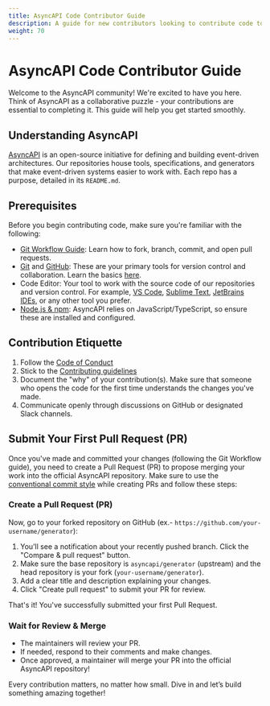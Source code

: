 ```yaml
---
title: AsyncAPI Code Contributor Guide
description: A guide for new contributors looking to contribute code to the AsyncAPI project.
weight: 70
---
```

# AsyncAPI Code Contributor Guide  

Welcome to the AsyncAPI community! We're excited to have you here. Think of AsyncAPI as a collaborative puzzle - your contributions are essential to completing it. This guide will help you get started smoothly.  

## Understanding AsyncAPI  
[AsyncAPI](https://www.asyncapi.com/en) is an open-source initiative for defining and building event-driven architectures. Our repositories house tools, specifications, and generators that make event-driven systems easier to work with. Each repo has a purpose, detailed in its `README.md`.  

## Prerequisites
 Before you begin contributing code, make sure you're familiar with the following:

- [Git Workflow Guide](https://github.com/asyncapi/community/blob/master/git-workflow.md): Learn how to fork, branch, commit, and open pull requests.
- [Git](https://git-scm.com) and [GitHub](https://github.com): These are your primary tools for version control and collaboration. Learn the basics [here](https://docs.github.com/en/get-started).  
- Code Editor: Your tool to work with the source code of our repositories and version control. For example, [VS Code](https://code.visualstudio.com), [Sublime Text](https://www.sublimetext.com), [JetBrains IDEs](https://www.jetbrains.com/ides/), or any other tool you prefer.
- [Node.js & npm](https://docs.npmjs.com/downloading-and-installing-node-js-and-npm): AsyncAPI relies on JavaScript/TypeScript, so ensure these are installed and configured.  

## Contribution Etiquette  
1. Follow the [Code of Conduct](https://github.com/asyncapi/community/blob/master/CODE_OF_CONDUCT.md)
2. Stick to the [Contributing guidelines](https://github.com/asyncapi/community/blob/master/CONTRIBUTING.md)
3. Document the "why" of your contribution(s). Make sure that someone who opens the code for the first time understands the changes you've made.
4. Communicate openly through discussions on GitHub or designated Slack channels.

## Submit Your First Pull Request (PR)  

Once you've made and committed your changes (following the Git Workflow guide), you need to create a Pull Request (PR) to propose merging your work into the official AsyncAPI repository. Make sure to use the [conventional commit style](https://github.com/asyncapi/.github/blob/master/CONTRIBUTING.md#conventional-commits) while creating PRs and follow these steps:  

### Create a Pull Request (PR)

Now, go to your forked repository on GitHub (ex.- `https://github.com/your-username/generator`):

1. You’ll see a notification about your recently pushed branch. Click the "Compare & pull request" button.
2. Make sure the base repository is `asyncapi/generator` (upstream) and the head repository is your fork (`your-username/generator`).
3. Add a clear title and description explaining your changes.
4. Click "Create pull request" to submit your PR for review.

That's it! You've successfully submitted your first Pull Request. 

### Wait for Review & Merge
- The maintainers will review your PR.
- If needed, respond to their comments and make changes.
- Once approved, a maintainer will merge your PR into the official AsyncAPI repository! 

Every contribution matters, no matter how small. Dive in and let’s build something amazing together!